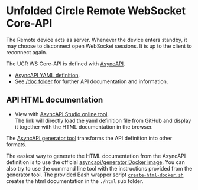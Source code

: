 # Unfolded Circle Remote WebSocket Core-API

The Remote device acts as server. Whenever the device enters standby, it may choose to disconnect open WebSocket sessions.
It is up to the client to reconnect again.

The UCR WS Core-API is defined with [AsyncAPI](https://www.asyncapi.com/).

- [AsyncAPI YAML definition](UCR2-asyncapi.yaml).
- See [/doc folder](../../doc/README.md) for further API documentation and information.

## API HTML documentation

- View with [AsyncAPI Studio online tool](https://studio.asyncapi.com/?url=https://raw.githubusercontent.com/unfoldedcircle/core-api/main/core-api/websocket/UCR2-asyncapi.yaml).  
  The link will directly load the yaml definition file from GitHub and display it together with the HTML documentation
  in the browser.

The [AsyncAPI generator tool](https://github.com/asyncapi/generator) transforms the API definition into other formats.

The easiest way to generate the HTML documentation from the AsyncAPI definition is to use the official
[asyncapi/generator Docker image](https://hub.docker.com/r/asyncapi/generator). You can also try to use the command line
tool with the instructions provided from the generator tool.
The provided Bash wrapper script [`create-html-docker.sh`](create-html-docker.sh) creates the html documentation in the
`./html` sub folder.


